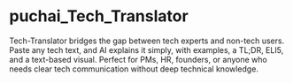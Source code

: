 # puchai_Tech_Translator
Tech-Translator bridges the gap between tech experts and non-tech users. Paste any tech text, and AI explains it simply, with examples, a TL;DR, ELI5, and a text-based visual. Perfect for PMs, HR, founders, or anyone who needs clear tech communication without deep technical knowledge.
